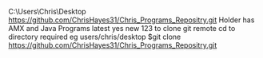 C:\Users\Chris\Desktop
https://github.com/ChrisHayes31/Chris_Programs_Repositry.git
Holder has AMX and Java Programs
latest
yes
new 123
to clone git remote
cd to directory required eg users/chris/desktop
$git clone https://github.com/ChrisHayes31/Chris_Programs_Repositry.git